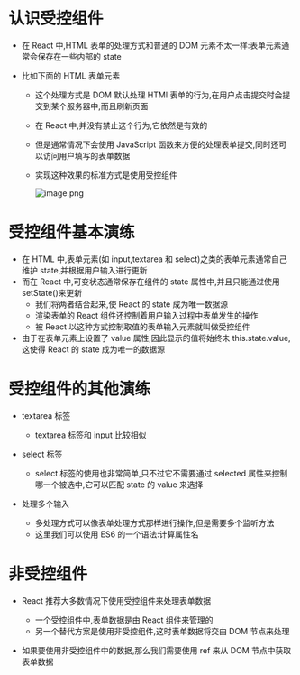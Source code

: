# 认识受控组件

- 在 React 中,HTML 表单的处理方式和普通的 DOM 元素不太一样:表单元素通常会保存在一些内部的 state

- 比如下面的 HTML 表单元素

  - 这个处理方式是 DOM 默认处理 HTMl 表单的行为,在用户点击提交时会提交到某个服务器中,而且刷新页面
  - 在 React 中,并没有禁止这个行为,它依然是有效的
  - 但是通常情况下会使用 JavaScript 函数来方便的处理表单提交,同时还可以访问用户填写的表单数据
  - 实现这种效果的标准方式是使用受控组件

    ![image.png](https://p6-juejin.byteimg.com/tos-cn-i-k3u1fbpfcp/2f3109058c2247009c689ef0b05b4491~tplv-k3u1fbpfcp-watermark.image)

# 受控组件基本演练

- 在 HTML 中,表单元素(如 input,textarea 和 select)之类的表单元素通常自己维护 state,并根据用户输入进行更新
- 而在 React 中,可变状态通常保存在组件的 state 属性中,并且只能通过使用 setState()来更新
  - 我们将两者结合起来,使 React 的 state 成为唯一数据源
  - 渲染表单的 React 组件还控制着用户输入过程中表单发生的操作
  - 被 React 以这种方式控制取值的表单输入元素就叫做受控组件
- 由于在表单元素上设置了 value 属性,因此显示的值将始终未 this.state.value,这使得 React 的 state 成为唯一的数据源

# 受控组件的其他演练

- textarea 标签
  - textarea 标签和 input 比较相似
- select 标签

  - select 标签的使用也非常简单,只不过它不需要通过 selected 属性来控制哪一个被选中,它可以匹配 state 的 value 来选择

- 处理多个输入
  - 多处理方式可以像表单处理方式那样进行操作,但是需要多个监听方法
  - 这里我们可以使用 ES6 的一个语法:计算属性名

# 非受控组件

- React 推荐大多数情况下使用受控组件来处理表单数据

  - 一个受控组件中,表单数据是由 React 组件来管理的
  - 另一个替代方案是使用非受控组件,这时表单数据将交由 DOM 节点来处理

- 如果要使用非受控组件中的数据,那么我们需要使用 ref 来从 DOM 节点中获取表单数据
